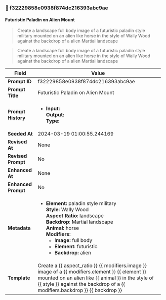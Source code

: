 

### 📜 f32229858e0938f874dc216393abc9ae

#### Futuristic Paladin on Alien Mount

> Create a landscape full body image of a futuristic paladin style military mounted on an alien like horse in the style of Wally Wood against the backdrop of a alien Martial landscape

> Create a landscape full body image of a futuristic paladin style military mounted on an alien like horse in the style of Wally Wood against the backdrop of a alien Martial landscape

| Field          | Value                                                                                                                                                                      |
|----------------|----------------------------------------------------------------------------------------------------------------------------------------------------------------------------|
| **Prompt ID**  | f32229858e0938f874dc216393abc9ae                                                                                                                                                            |
| **Prompt Title**  | Futuristic Paladin on Alien Mount                                                                                                                                                            |
| **Prompt History** | <ul><li>**Input:**  <br> **Output:**  <br> **Type:** </li></ul> |
| **Seeded At** | 2024-03-19 01:00:55.244169                                                                                                                                                   |
| **Revised At** | None                                                                                                                                                   |
| **Revised Prompt** | No                                                                                                                                                                      |
| **Enhanced At** | None                                                                                                                                                  |
| **Enhanced Prompt** | No                                                                                                                                                                    |
| **Metadata**   | <ul><li>**Element:** paladin style military <br> **Style:** Wally Wood <br> **Aspect Ratio:** landscape <br> **Backdrop:** Martial landscape <br> **Animal:** horse <br> **Modifiers:**<ul><li>**Image:** full body</li><li>**Element:** futuristic</li><li>**Backdrop:** alien</li></ul></li></ul> |
| **Template**   | Create a {{ aspect_ratio }} {{ modifiers.image }} image of a {{ modifiers.element }} {{ element }} mounted on an alien like {{ animal }} in the style of {{ style }} against the backdrop of a {{ modifiers.backdrop }} {{ backdrop }}                                                                                                                                           |


